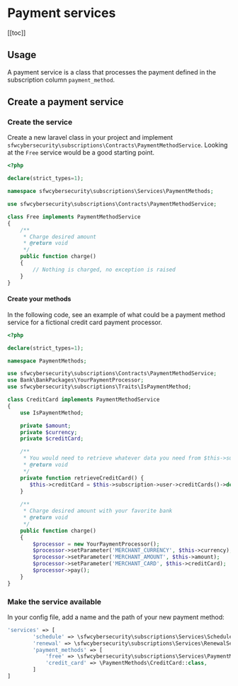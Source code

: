 # Payment services

[[toc]]

## Usage

A payment service is a class that processes the payment defined in the subscription column `payment_method`.

## Create a payment service

### Create the service

Create a new laravel class in your project and implement `sfwcybersecurity\subscriptions\Contracts\PaymentMethodService`. Looking at
the `Free`
service would be a good starting point.

```php
<?php

declare(strict_types=1);

namespace sfwcybersecurity\subscriptions\Services\PaymentMethods;

use sfwcybersecurity\subscriptions\Contracts\PaymentMethodService;

class Free implements PaymentMethodService
{
    /**
     * Charge desired amount
     * @return void
     */
    public function charge()
    {
        // Nothing is charged, no exception is raised
    }
}
```

#### Create your methods

In the following code, see an example of what could be a payment method service for a fictional credit card payment
processor.

```php
<?php

declare(strict_types=1);

namespace PaymentMethods;

use sfwcybersecurity\subscriptions\Contracts\PaymentMethodService;
use Bank\BankPackages\YourPaymentProcessor;
use sfwcybersecurity\subscriptions\Traits\IsPaymentMethod;

class CreditCard implements PaymentMethodService
{
    use IsPaymentMethod;

    private $amount;
    private $currency;
    private $creditCard;

    /**
     * You would need to retrieve whatever data you need from $this->subscription relationships
     * @return void
     */
    private function retrieveCreditCard() {
       $this->creditCard = $this->subscription->user->creditCards()->default;
    }
    
    /**
     * Charge desired amount with your favorite bank
     * @return void
     */
    public function charge()
    {
        $processor = new YourPaymentProcessor();
        $processor->setParameter('MERCHANT_CURRENCY', $this->currency);
        $processor->setParameter('MERCHANT_AMOUNT', $this->amount);
        $processor->setParameter('MERCHANT_CARD', $this->creditCard);
        $processor->pay();
    }
}
```

### Make the service available

In your config file, add a name and the path of your new payment method:

```php 
'services' => [
        'schedule' => \sfwcybersecurity\subscriptions\Services\ScheduleService::class,
        'renewal' => \sfwcybersecurity\subscriptions\Services\RenewalService::class,
        'payment_methods' => [
            'free' => \sfwcybersecurity\subscriptions\Services\PaymentMethods\Free::class,
            'credit_card' => \PaymentMethods\CreditCard::class,
        ]
]
```
